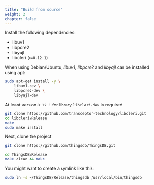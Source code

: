 ```yaml
---
title: "Build from source"
weight: 2
chapter: false
---
```


Install the following dependencies:

- libuv1
- libpcre2
- libyajl
- libcleri (`>=0.12.1`)

When using Debian/Ubuntu; *libuv1*, *libpcre2* and *libyajl* can be installed using apt:

```bash
sudo apt-get install -y \
    libuv1-dev \
    libpcre2-dev \
    libyajl-dev
```

At least version `0.12.1` for library `libcleri-dev` is required.

```bash
git clone https://github.com/transceptor-technology/libcleri.git
cd libcleri/Release
make
sudo make install
```

Next, clone the project

```bash
git clone https://github.com/thingsdb/ThingsDB.git
```

```bash
cd ThingsDB/Release
make clean && make
```

You might want to create a symlink like this:

```bash
sudo ln -s ~/ThingsDB/Release/thingsdb /usr/local/bin/thingsdb
```
